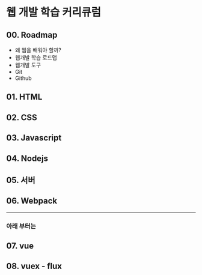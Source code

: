 # 웹 개발 학습 커리큐럼

## 00. Roadmap
  - 왜 웹을 배워야 할까?
  - 웹개발 학습 로드맵
  - 웹개발 도구
  - Git
  - Github

## 01. HTML

## 02. CSS

## 03. Javascript

## 04. Nodejs

## 05. 서버

## 06. Webpack

---
### 아래 부터는 

## 07. vue

## 08. vuex - flux
